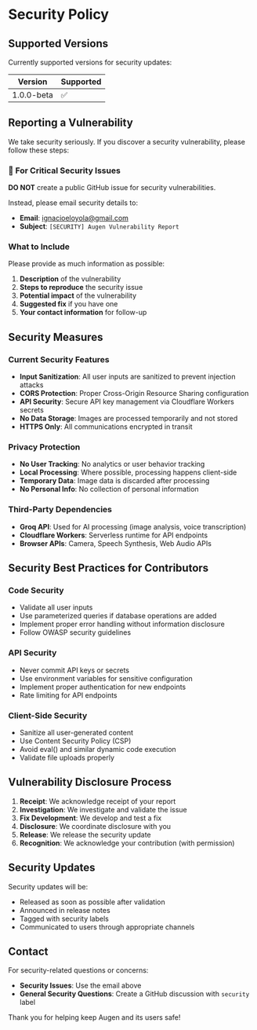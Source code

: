# Security Policy

## Supported Versions

Currently supported versions for security updates:

| Version | Supported          |
| ------- | ------------------ |
| 1.0.0-beta | :white_check_mark: |

## Reporting a Vulnerability

We take security seriously. If you discover a security vulnerability, please follow these steps:

### 🚨 For Critical Security Issues

**DO NOT** create a public GitHub issue for security vulnerabilities.

Instead, please email security details to:
- **Email**: ignacioeloyola@gmail.com
- **Subject**: `[SECURITY] Augen Vulnerability Report`

### What to Include

Please provide as much information as possible:

1. **Description** of the vulnerability
2. **Steps to reproduce** the security issue
3. **Potential impact** of the vulnerability
4. **Suggested fix** if you have one
5. **Your contact information** for follow-up


## Security Measures

### Current Security Features

- **Input Sanitization**: All user inputs are sanitized to prevent injection attacks
- **CORS Protection**: Proper Cross-Origin Resource Sharing configuration
- **API Security**: Secure API key management via Cloudflare Workers secrets
- **No Data Storage**: Images are processed temporarily and not stored
- **HTTPS Only**: All communications encrypted in transit

### Privacy Protection

- **No User Tracking**: No analytics or user behavior tracking
- **Local Processing**: Where possible, processing happens client-side
- **Temporary Data**: Image data is discarded after processing
- **No Personal Info**: No collection of personal information

### Third-Party Dependencies

- **Groq API**: Used for AI processing (image analysis, voice transcription)
- **Cloudflare Workers**: Serverless runtime for API endpoints
- **Browser APIs**: Camera, Speech Synthesis, Web Audio APIs

## Security Best Practices for Contributors

### Code Security
- Validate all user inputs
- Use parameterized queries if database operations are added
- Implement proper error handling without information disclosure
- Follow OWASP security guidelines

### API Security
- Never commit API keys or secrets
- Use environment variables for sensitive configuration
- Implement proper authentication for new endpoints
- Rate limiting for API endpoints

### Client-Side Security
- Sanitize all user-generated content
- Use Content Security Policy (CSP)
- Avoid eval() and similar dynamic code execution
- Validate file uploads properly

## Vulnerability Disclosure Process

1. **Receipt**: We acknowledge receipt of your report
2. **Investigation**: We investigate and validate the issue
3. **Fix Development**: We develop and test a fix
4. **Disclosure**: We coordinate disclosure with you
5. **Release**: We release the security update
6. **Recognition**: We acknowledge your contribution (with permission)

## Security Updates

Security updates will be:
- Released as soon as possible after validation
- Announced in release notes
- Tagged with security labels
- Communicated to users through appropriate channels

## Contact

For security-related questions or concerns:
- **Security Issues**: Use the email above
- **General Security Questions**: Create a GitHub discussion with `security` label

Thank you for helping keep Augen and its users safe!
